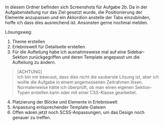 In diesem Ordner befinden sich Screenshots für Aufgabe 2b. 
Da in der Aufgabenstellung nur das Ziel gesetzt wurde, die Positionierung der Elemente anzupassen und ein Akkordion anstelle der Tabs einzubinden, hoffe ich dass dies ausreichend ist.
Ansonsten gerne nochmal melden.

Lösungsweg: 

1. Theme erstellen
2. Erlebniswelt für Detailseite erstellen
3. Für die Aufteilung habe ich ausnahmsweise mal auf eine Sidebar-Sektion zurückgegriffen und deren Template angepasst um die Aufteilung zu ändern. 
> [ACHTUNG]  
> Ich bin mir bewusst, dass dies nicht die sauberste Lösung ist, aber ich wollte die Aufgabe in einem angemessenen Zeitrahmen lösen. Normalerweise hätte ich überprüft, ob man einen eigenen Sektion-Typen erstellen kann oder mit einer CSS-Klasse gearbeitet.

4. Platzierung der Blöcke und Elemente in Erlebniswelt
5. Anpassung entsprechender Template-Dateien
6. Offen wären jetzt noch SCSS-Anpassungen, um das Design noch genauer zu treffen.

